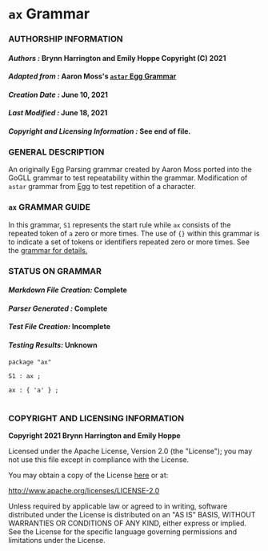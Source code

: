 # **`ax` Grammar**

### **AUTHORSHIP INFORMATION**
#### *Authors :* Brynn Harrington and Emily Hoppe Copyright (C) 2021
#### *Adapted from :* Aaron Moss's [`astar` Egg Grammar](https://github.com/bruceiv/egg/blob/deriv/grammars/abc.egg)
#### *Creation Date :* June 10, 2021 
#### *Last Modified :* June 18, 2021
#### *Copyright and Licensing Information :* See end of file.

### **GENERAL DESCRIPTION**
An originally Egg Parsing grammar created by Aaron Moss ported into the GoGLL grammar to test repeatability within the grammar. Modification of `astar` grammar from [Egg](https://github.com/bruceiv/egg/blob/deriv/grammars/astar.egg) to test repetition of a character.

### **`ax` GRAMMAR GUIDE**
In this grammar, `S1` represents the start rule while `ax` consists of the repeated token of `a` zero or more times. The use of `{}` within this grammar is to indicate a set of tokens or identifiers repeated zero or more times. See the [grammar for details.](../../gogll.md)
### **STATUS ON GRAMMAR**
#### *Markdown File Creation:* Complete
#### *Parser Generated :* Complete
#### *Test File Creation:* Incomplete
#### *Testing Results:* Unknown
```
package "ax"

S1 : ax ;

ax : { 'a' } ;
```
#
### **COPYRIGHT AND LICENSING INFORMATION**
**Copyright 2021 Brynn Harrington and Emily Hoppe**

Licensed under the Apache License, Version 2.0 (the "License"); you may not use this file except in compliance with the License.

You may obtain a copy of the License [here](http://www.apache.org/licenses/LICENSE-2.0) or at:

http://www.apache.org/licenses/LICENSE-2.0

Unless required by applicable law or agreed to in writing, software distributed under the License is distributed on an "AS IS" BASIS, WITHOUT WARRANTIES OR CONDITIONS OF ANY KIND, either express or implied. See the License for the specific language governing permissions and limitations under the License.


